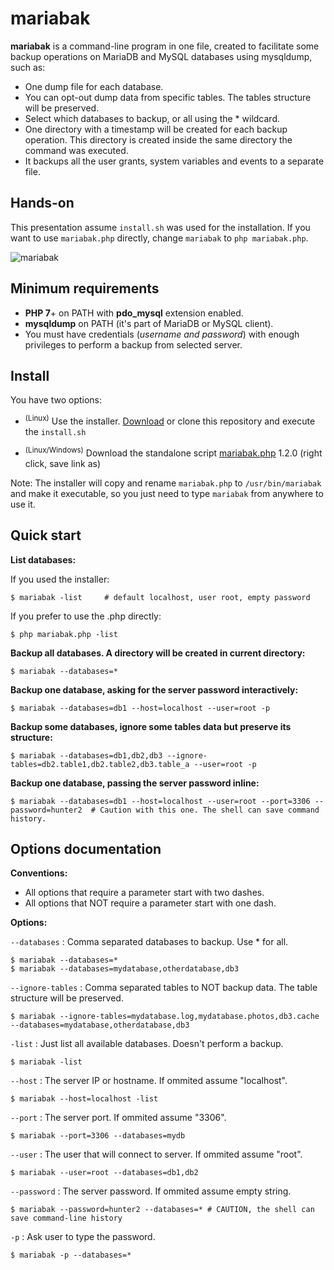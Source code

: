 # mariabak

**mariabak** is a command-line program in one file, created to facilitate some backup operations on MariaDB and MySQL databases using mysqldump, such as:

- One dump file for each database.
- You can opt-out dump data from specific tables. The tables structure will be preserved.
- Select which databases to backup, or all using the * wildcard.
- One directory with a timestamp will be created for each backup operation. This directory is created inside the same directory the command was executed.
- It backups all the user grants, system variables and events to a separate file.

## Hands-on

This presentation assume `install.sh` was used for the installation. If you want to use `mariabak.php` directly, change `mariabak` to `php mariabak.php`.

![mariabak](https://user-images.githubusercontent.com/193798/184143085-23380ab9-03da-4d66-8ba8-1aaa1650f3ea.gif)

## Minimum requirements

- **PHP 7**+ on PATH with **pdo_mysql** extension enabled.
- **mysqldump** on PATH (it's part of MariaDB or MySQL client).
- You must have credentials (_username and password_) with enough privileges to perform a backup from selected server.

## Install

You have two options:

- <sup>(Linux)</sup> Use the installer. [Download](https://github.com/llagerlof/mariabak/archive/refs/heads/master.zip) or clone this repository and execute the `install.sh`

- <sup>(Linux/Windows)</sup> Download the standalone script [mariabak.php](https://raw.githubusercontent.com/llagerlof/mariabak/master/mariabak.php) 1.2.0 (right click, save link as)

Note: The installer will copy and rename `mariabak.php` to `/usr/bin/mariabak` and make it executable, so you just need to type `mariabak` from anywhere to use it.

## Quick start

**List databases:**

If you used the installer:

```shell
$ mariabak -list     # default localhost, user root, empty password
```

If you prefer to use the .php directly:

```shell
$ php mariabak.php -list
```

**Backup all databases. A directory will be created in current directory:**

```shell
$ mariabak --databases=*
```

**Backup one database, asking for the server password interactively:**

```shell
$ mariabak --databases=db1 --host=localhost --user=root -p
```

**Backup some databases, ignore some tables data but preserve its structure:**

```shell
$ mariabak --databases=db1,db2,db3 --ignore-tables=db2.table1,db2.table2,db3.table_a --user=root -p
```

**Backup one database, passing the server password inline:**

```shell
$ mariabak --databases=db1 --host=localhost --user=root --port=3306 --password=hunter2  # Caution with this one. The shell can save command history.
```

## Options documentation

**Conventions:**

- All options that require a parameter start with two dashes.
- All options that NOT require a parameter start with one dash.

**Options:**

`--databases` : Comma separated databases to backup. Use * for all.

```shell
$ mariabak --databases=*
$ mariabak --databases=mydatabase,otherdatabase,db3
```

`--ignore-tables` : Comma separated tables to NOT backup data. The table structure will be preserved.

```shell
$ mariabak --ignore-tables=mydatabase.log,mydatabase.photos,db3.cache --databases=mydatabase,otherdatabase,db3
```

`-list` : Just list all available databases. Doesn't perform a backup.

```shell
$ mariabak -list
```

`--host` : The server IP or hostname. If ommited assume "localhost".

```shell
$ mariabak --host=localhost -list
```

`--port` : The server port. If ommited assume "3306".

```shell
$ mariabak --port=3306 --databases=mydb
```

`--user` : The user that will connect to server. If ommited assume "root".

```shell
$ mariabak --user=root --databases=db1,db2
```

`--password` : The server password. If ommited assume empty string.

```shell
$ mariabak --password=hunter2 --databases=* # CAUTION, the shell can save command-line history
```

`-p` : Ask user to type the password.

```shell
$ mariabak -p --databases=*
```
